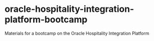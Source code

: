 # oracle-hospitality-integration-platform-bootcamp
Materials for a bootcamp on the Oracle Hospitality Integration Platform
